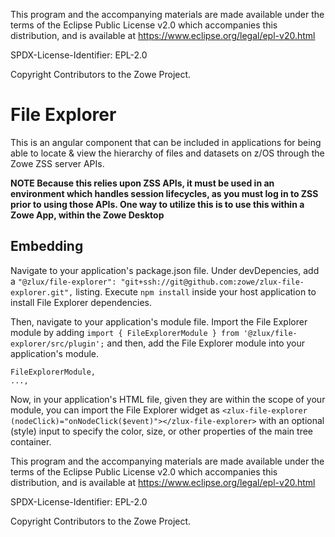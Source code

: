 This program and the accompanying materials are
made available under the terms of the Eclipse Public License v2.0 which accompanies
this distribution, and is available at https://www.eclipse.org/legal/epl-v20.html

SPDX-License-Identifier: EPL-2.0

Copyright Contributors to the Zowe Project.
# File Explorer

This is an angular component that can be included in applications for being able to locate & view the hierarchy of files and datasets on z/OS through the Zowe ZSS server APIs.

**NOTE Because this relies upon ZSS APIs, it must be used in an environment which handles session lifecycles, as you must log in to ZSS prior to using those APIs. One way to utilize this is to use this within a Zowe App, within the Zowe Desktop**

## Embedding

Navigate to your application's package.json file. Under devDepencies, add a
```"@zlux/file-explorer": "git+ssh://git@github.com:zowe/zlux-file-explorer.git",```
listing. Execute ```npm install``` inside your host application to install File Explorer dependencies.

Then, navigate to your application's module file. Import the File Explorer module by adding
```import { FileExplorerModule } from '@zlux/file-explorer/src/plugin';```
and then, add the File Explorer module into your application's module.
```...,
FileExplorerModule,
...,
```

Now, in your application's HTML file, given they are within the scope of your module, you can import the File Explorer widget as
```<zlux-file-explorer (nodeClick)="onNodeClick($event)"></zlux-file-explorer>```
with an optional (style) input to specify the color, size, or other properties of the main tree container.


This program and the accompanying materials are
made available under the terms of the Eclipse Public License v2.0 which accompanies
this distribution, and is available at https://www.eclipse.org/legal/epl-v20.html

SPDX-License-Identifier: EPL-2.0

Copyright Contributors to the Zowe Project.
